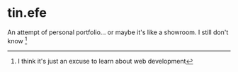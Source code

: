 # tin.efe
An attempt of personal portfolio... or maybe it's like a showroom. I still don't know [^1]

[^1]: I think it's just an excuse to learn about web development

